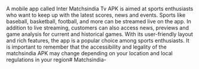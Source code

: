 A mobile app called Inter Matchsindia Tv APK is aimed at sports enthusiasts who want to keep up with the latest scores, news and events. Sports like baseball, basketball, football, and more can be streamed live on the app. In addition to live streaming, customers can also access news, previews and game analysis for current and historical games. With its user-friendly layout and rich features, the app is a popular choice among sports enthusiasts. It is important to remember that the accessibility and legality of the matchsindia APK may change depending on your location and local regulations in your region# Matchsindia-